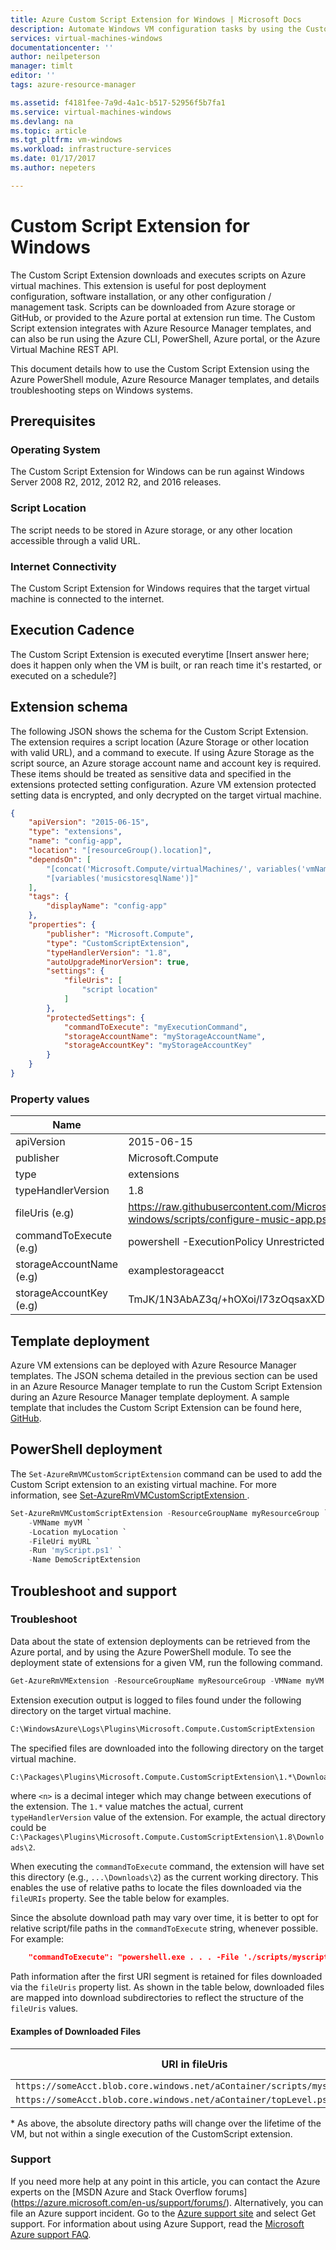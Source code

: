 ```yaml
---
title: Azure Custom Script Extension for Windows | Microsoft Docs
description: Automate Windows VM configuration tasks by using the Custom Script extension
services: virtual-machines-windows
documentationcenter: ''
author: neilpeterson
manager: timlt
editor: ''
tags: azure-resource-manager

ms.assetid: f4181fee-7a9d-4a1c-b517-52956f5b7fa1
ms.service: virtual-machines-windows
ms.devlang: na
ms.topic: article
ms.tgt_pltfrm: vm-windows
ms.workload: infrastructure-services
ms.date: 01/17/2017
ms.author: nepeters

---
```

# Custom Script Extension for Windows

The Custom Script Extension downloads and executes scripts on Azure virtual machines. This extension is useful for post deployment configuration, software installation, or any other configuration / management task. Scripts can be downloaded from Azure storage or GitHub, or provided to the Azure portal at extension run time. The Custom Script extension integrates with Azure Resource Manager templates, and can also be run using the Azure CLI, PowerShell, Azure portal, or the Azure Virtual Machine REST API.

This document details how to use the Custom Script Extension using the Azure PowerShell module, Azure Resource Manager templates, and details troubleshooting steps on Windows systems.

## Prerequisites

### Operating System

The Custom Script Extension for Windows can be run against Windows Server 2008 R2, 2012, 2012 R2, and 2016 releases.

### Script Location

The script needs to be stored in Azure storage, or any other location accessible through a valid URL.

### Internet Connectivity

The Custom Script Extension for Windows requires that the target virtual machine is connected to the internet. 

## Execution Cadence
The Custom Script Extension is executed everytime [Insert answer here; does it happen only when the VM is built, or ran reach time it's restarted, or executed on a schedule?]

## Extension schema

The following JSON shows the schema for the Custom Script Extension. The extension requires a script location (Azure Storage or other location with valid URL), and a command to execute. If using Azure Storage as the script source, an Azure storage account name and account key is required. These items should be treated as sensitive data and specified in the extensions protected setting configuration. Azure VM extension protected setting data is encrypted, and only decrypted on the target virtual machine.

```json
{
	"apiVersion": "2015-06-15",
	"type": "extensions",
	"name": "config-app",
	"location": "[resourceGroup().location]",
	"dependsOn": [
		"[concat('Microsoft.Compute/virtualMachines/', variables('vmName'),copyindex())]",
		"[variables('musicstoresqlName')]"
	],
	"tags": {
		"displayName": "config-app"
	},
	"properties": {
		"publisher": "Microsoft.Compute",
		"type": "CustomScriptExtension",
		"typeHandlerVersion": "1.8",
		"autoUpgradeMinorVersion": true,
		"settings": {
			"fileUris": [
				"script location"
			]
		},
		"protectedSettings": {
			"commandToExecute": "myExecutionCommand",
            "storageAccountName": "myStorageAccountName",
            "storageAccountKey": "myStorageAccountKey"
		}
	}
}
```

### Property values

| Name | Value / Example |
| ---- | ---- |
| apiVersion | 2015-06-15 |
| publisher | Microsoft.Compute |
| type | extensions |
| typeHandlerVersion | 1.8 |
| fileUris (e.g) | https://raw.githubusercontent.com/Microsoft/dotnet-core-sample-templates/master/dotnet-core-music-windows/scripts/configure-music-app.ps1 |
| commandToExecute (e.g) | powershell -ExecutionPolicy Unrestricted -File configure-music-app.ps1 |
| storageAccountName (e.g) | examplestorageacct |
| storageAccountKey (e.g) | TmJK/1N3AbAZ3q/+hOXoi/l73zOqsaxXDhqa9Y83/v5UpXQp2DQIBuv2Tifp60cE/OaHsJZmQZ7teQfczQj8hg== |

## Template deployment

Azure VM extensions can be deployed with Azure Resource Manager templates. The JSON schema detailed in the previous section can be used in an Azure Resource Manager template to run the Custom Script Extension during an Azure Resource Manager template deployment. A sample template that includes the Custom Script Extension can be found here, [GitHub](https://github.com/Microsoft/dotnet-core-sample-templates/tree/master/dotnet-core-music-windows).

## PowerShell deployment

The `Set-AzureRmVMCustomScriptExtension` command can be used to add the Custom Script extension to an existing virtual machine. For more information, see [Set-AzureRmVMCustomScriptExtension
](https://docs.microsoft.com/en-us/powershell/resourcemanager/azurerm.compute/v2.1.0/set-azurermvmcustomscriptextension).
```powershell
Set-AzureRmVMCustomScriptExtension -ResourceGroupName myResourceGroup `
	-VMName myVM `
	-Location myLocation `
	-FileUri myURL `
	-Run 'myScript.ps1' `
	-Name DemoScriptExtension
```

## Troubleshoot and support

### Troubleshoot

Data about the state of extension deployments can be retrieved from the Azure portal, and by using the Azure PowerShell module. To see the deployment state of extensions for a given VM, run the following command.

```powershell
Get-AzureRmVMExtension -ResourceGroupName myResourceGroup -VMName myVM -Name myExtensionName
```

Extension execution output is logged to files found under the following directory on the target virtual machine.
```cmd
C:\WindowsAzure\Logs\Plugins\Microsoft.Compute.CustomScriptExtension
```

The specified files are downloaded into the following directory on the target virtual machine.
```cmd
C:\Packages\Plugins\Microsoft.Compute.CustomScriptExtension\1.*\Downloads\<n>
```
where `<n>` is a decimal integer which may change between executions of the extension.  The `1.*` value matches the actual, current `typeHandlerVersion` value of the extension.  For example, the actual directory could be `C:\Packages\Plugins\Microsoft.Compute.CustomScriptExtension\1.8\Downloads\2`.  

When executing the `commandToExecute` command, the extension will have set this directory (e.g., `...\Downloads\2`) as the current working directory. This enables the use of relative paths to locate the files downloaded via the `fileURIs` property. See the table below for examples.

Since the absolute download path may vary over time, it is better to opt for relative script/file paths in the `commandToExecute` string, whenever possible. For example:
```json
	"commandToExecute": "powershell.exe . . . -File './scripts/myscript.ps1'"
```

Path information after the first URI segment is retained for files downloaded via the `fileUris` property list.  As shown in the table below, downloaded files are mapped into download subdirectories to reflect the structure of the `fileUris` values.  

#### Examples of Downloaded Files

| URI in fileUris | Relative downloaded location | Absolute downloaded location * |
| ---- | ------- |:--- |
| `https://someAcct.blob.core.windows.net/aContainer/scripts/myscript.ps1` | `./scripts/myscript.ps1` |`C:\Packages\Plugins\Microsoft.Compute.CustomScriptExtension\1.8\Downloads\2\scripts\myscript.ps1`  |
| `https://someAcct.blob.core.windows.net/aContainer/topLevel.ps1` | `./topLevel.ps1` | `C:\Packages\Plugins\Microsoft.Compute.CustomScriptExtension\1.8\Downloads\2\topLevel.ps1` |

\* As above, the absolute directory paths will change over the lifetime of the VM, but not within a single execution of the CustomScript extension.

### Support

If you need more help at any point in this article, you can contact the Azure experts on the [MSDN Azure and Stack Overflow forums]
(https://azure.microsoft.com/en-us/support/forums/). Alternatively, you can file an Azure support incident. Go to the [Azure support site](https://azure.microsoft.com/en-us/support/options/) and select Get support. For information about using Azure Support, read the [Microsoft Azure support FAQ](https://azure.microsoft.com/en-us/support/faq/).
